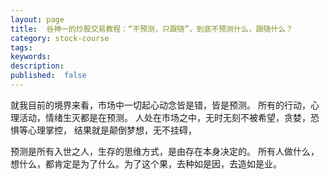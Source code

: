 ```yaml
---
layout: page
title:  谷神一的炒股交易教程：“不预测，只跟随”，到底不预测什么，跟随什么？
category: stock-course
tags:
keywords:
description:
published:  false
---
```


就我目前的境界来看，市场中一切起心动念皆是错，皆是预测。
所有的行动，心理活动，情绪生灭都是在预测。
人处在市场之中，无时无刻不被希望，贪婪，恐惧等心理掌控，
结果就是颠倒梦想，无不挂碍，

预测是所有入世之人，生存的思维方式，是由存在本身决定的。
所有人做什么，想什么，都肯定是为了什么。为了这个果，去种如是因，去造如是业。




























